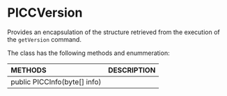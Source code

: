 # PICCVersion
Provides an encapsulation of the structure retrieved from the execution of the <code>getVersion</code> command.

The class has the following methods and enummeration:

|METHODS                                       |DESCRIPTION                                                                                        |
|:---------------------------------------------|:--------------------------------------------------------------------------------------------------|
|public PICCInfo(byte[] info)|
